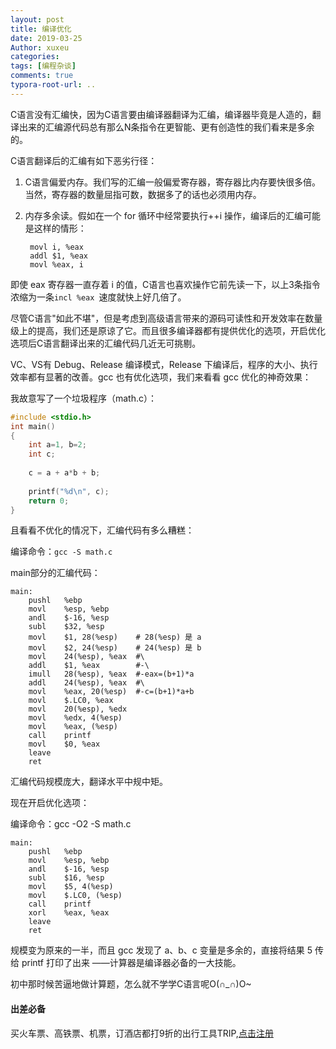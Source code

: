 ```yaml
---
layout: post
title: 编译优化
date: 2019-03-25
Author: xuxeu
categories: 
tags: [编程杂谈]
comments: true
typora-root-url: ..
---
```


C语言没有汇编快，因为C语言要由编译器翻译为汇编，编译器毕竟是人造的，翻译出来的汇编源代码总有那么N条指令在更智能、更有创造性的我们看来是多余的。

C语言翻译后的汇编有如下恶劣行径：

1. C语言偏爱内存。我们写的汇编一般偏爱寄存器，寄存器比内存要快很多倍。当然，寄存器的数量屈指可数，数据多了的话也必须用内存。
2. 内存多余读。假如在一个 for 循环中经常要执行++i 操作，编译后的汇编可能是这样的情形：

    	movl i, %eax
    	addl $1, %eax
    	movl %eax, i

即使 eax 寄存器一直存着 i 的值，C语言也喜欢操作它前先读一下，以上3条指令浓缩为一条`incl %eax `速度就快上好几倍了。

尽管C语言"如此不堪"，但是考虑到高级语言带来的源码可读性和开发效率在数量级上的提高，我们还是原谅了它。而且很多编译器都有提供优化的选项，开启优化选项后C语言翻译出来的汇编代码几近无可挑剔。

VC、VS有 Debug、Release 编译模式，Release 下编译后，程序的大小、执行效率都有显著的改善。gcc 也有优化选项，我们来看看 gcc 优化的神奇效果：

我故意写了一个垃圾程序（math.c）：

```c
#include <stdio.h>
int main()
{
	int a=1, b=2;
	int c;
	
	c = a + a*b + b;
	
	printf("%d\n", c);
	return 0;
}
```
且看看不优化的情况下，汇编代码有多么糟糕：

编译命令：`gcc -S math.c`

main部分的汇编代码：

	main:
		pushl	%ebp
		movl	%esp, %ebp
		andl	$-16, %esp
		subl	$32, %esp
		movl	$1, 28(%esp)	# 28(%esp) 是 a
		movl	$2, 24(%esp)	# 24(%esp) 是 b
		movl	24(%esp), %eax	#\
		addl	$1, %eax		#-\
		imull	28(%esp), %eax	#-eax=(b+1)*a
		addl	24(%esp), %eax	#\
		movl	%eax, 20(%esp)	#-c=(b+1)*a+b
		movl	$.LC0, %eax
		movl	20(%esp), %edx
		movl	%edx, 4(%esp)
		movl	%eax, (%esp)
		call	printf
		movl	$0, %eax
		leave
		ret

汇编代码规模庞大，翻译水平中规中矩。

现在开启优化选项：

编译命令：gcc -O2 -S math.c

	main:
		pushl	%ebp
		movl	%esp, %ebp
		andl	$-16, %esp
		subl	$16, %esp
		movl	$5, 4(%esp)
		movl	$.LC0, (%esp)
		call	printf
		xorl	%eax, %eax
		leave
		ret

规模变为原来的一半，而且 gcc 发现了 a、b、c 变量是多余的，直接将结果 5 传给 printf 打印了出来
——计算器是编译器必备的一大技能。

初中那时候苦逼地做计算题，怎么就不学学C语言呢O(∩_∩)O~

#### 出差必备

买火车票、高铁票、机票，订酒店都打9折的出行工具TRIP,[点击注册](https://h5.itrip.world/#/register/6tpd1Z)